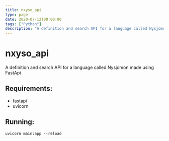 ```yaml
---
title: nxyso_api
type: page
date: 2020-07-12T00:00:00
tags: ["Python"]
description: "A definition and search API for a language called Nysjomon made using FastApi"
---
```


# nxyso_api

A definition and search API for a language called Nysjomon made using FastApi

## Requirements:

- fastapi
- uvicorn

## Running:

`uvicorn main:app --reload`
